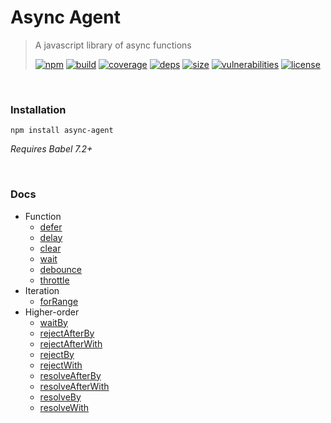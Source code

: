 # Async Agent

> A javascript library of async functions
>
> [![npm][npm]][npm-url]
[![build][build]][build-url]
[![coverage][coverage]][coverage-url]
[![deps][deps]][deps-url]
[![size][size]][size-url]
[![vulnerabilities][vulnerabilities]][vulnerabilities-url]
[![license][license]][license-url]


<br><a name="Installation"></a>

### Installation
```npm install async-agent```_Requires Babel 7.2+_

<br><a name="Docs"></a>

### Docs
- Function  - [defer](docs/defer.md)  - [delay](docs/delay.md)  - [clear](docs/clear.md)  - [wait](docs/wait.md)  - [debounce](docs/debounce.md)  - [throttle](docs/throttle.md)- Iteration  - [forRange](docs/forRange.md)- Higher-order  - [waitBy](docs/waitBy.md)  - [rejectAfterBy](docs/rejectAfterBy.md)  - [rejectAfterWith](docs/rejectAfterWith.md)  - [rejectBy](docs/rejectBy.md)  - [rejectWith](docs/rejectWith.md)  - [resolveAfterBy](docs/resolveAfterBy.md)  - [resolveAfterWith](docs/resolveAfterWith.md)  - [resolveBy](docs/resolveBy.md)  - [resolveWith](docs/resolveWith.md)

[npm]: https://img.shields.io/npm/v/async-agent.svg
[npm-url]: https://npmjs.com/package/async-agent
[build]: https://travis-ci.org/DarrenPaulWright/async-agent.svg?branch&#x3D;master
[build-url]: https://travis-ci.org/DarrenPaulWright/async-agent
[coverage]: https://coveralls.io/repos/github/DarrenPaulWright/async-agent/badge.svg?branch&#x3D;master
[coverage-url]: https://coveralls.io/github/DarrenPaulWright/async-agent?branch&#x3D;master
[deps]: https://david-dm.org/darrenpaulwright/async-agent.svg
[deps-url]: https://david-dm.org/darrenpaulwright/async-agent
[size]: https://packagephobia.now.sh/badge?p&#x3D;async-agent
[size-url]: https://packagephobia.now.sh/result?p&#x3D;async-agent
[vulnerabilities]: https://snyk.io/test/github/DarrenPaulWright/async-agent/badge.svg?targetFile&#x3D;package.json
[vulnerabilities-url]: https://snyk.io/test/github/DarrenPaulWright/async-agent?targetFile&#x3D;package.json
[license]: https://img.shields.io/github/license/DarrenPaulWright/async-agent.svg
[license-url]: https://npmjs.com/package/async-agent/LICENSE.md
